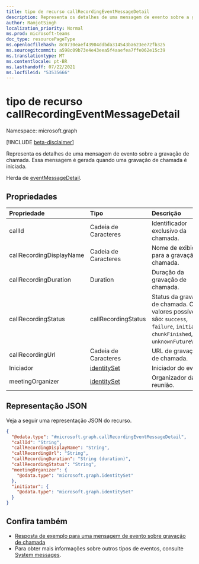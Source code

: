 ```yaml
---
title: tipo de recurso callRecordingEventMessageDetail
description: Representa os detalhes de uma mensagem de evento sobre a gravação de chamada.
author: RamjotSingh
localization_priority: Normal
ms.prod: microsoft-teams
doc_type: resourcePageType
ms.openlocfilehash: 8c0730eaef43904ddbda314543ba623ee72fb325
ms.sourcegitcommit: a598c09b73e4e43eea5f4aaefea7ffe062e15c39
ms.translationtype: MT
ms.contentlocale: pt-BR
ms.lasthandoff: 07/22/2021
ms.locfileid: "53535666"
---
```

# <a name="callrecordingeventmessagedetail-resource-type"></a>tipo de recurso callRecordingEventMessageDetail

Namespace: microsoft.graph

[!INCLUDE [beta-disclaimer](../../includes/beta-disclaimer.md)]

Representa os detalhes de uma mensagem de evento sobre a gravação de chamada.
Essa mensagem é gerada quando uma gravação de chamada é iniciada.


Herda de [eventMessageDetail](../resources/eventmessagedetail.md).

## <a name="properties"></a>Propriedades
|Propriedade|Tipo|Descrição|
|:---|:---|:---|
|callId|Cadeia de Caracteres|Identificador exclusivo da chamada.|
|callRecordingDisplayName|Cadeia de Caracteres|Nome de exibição para a gravação de chamada.|
|callRecordingDuration|Duration|Duração da gravação de chamada.|
|callRecordingStatus|callRecordingStatus|Status da gravação de chamada. Os valores possíveis são: `success`, `failure`, `initial`, `chunkFinished`, `unknownFutureValue`.|
|callRecordingUrl|Cadeia de Caracteres|URL de gravação de chamada.|
|Iniciador|[identitySet](../resources/identityset.md)|Iniciador do evento.|
|meetingOrganizer|[identitySet](../resources/identityset.md)|Organizador da reunião.|

## <a name="json-representation"></a>Representação JSON
Veja a seguir uma representação JSON do recurso.
<!-- {
  "blockType": "resource",
  "@odata.type": "microsoft.graph.callRecordingEventMessageDetail",
  "baseType": "microsoft.graph.eventMessageDetail"
}
-->
``` json
{
  "@odata.type": "#microsoft.graph.callRecordingEventMessageDetail",
  "callId": "String",
  "callRecordingDisplayName": "String",
  "callRecordingUrl": "String",
  "callRecordingDuration": "String (duration)",
  "callRecordingStatus": "String",
  "meetingOrganizer": {
    "@odata.type": "microsoft.graph.identitySet"
  },
  "initiator": {
    "@odata.type": "microsoft.graph.identitySet"
  }
}
```


## <a name="see-also"></a>Confira também
- [Resposta de exemplo para uma mensagem de evento sobre gravação de chamada](/graph/system-messages/#call-recording)
- Para obter mais informações sobre outros tipos de eventos, consulte [System messages](/graph/system-messages).

